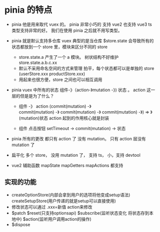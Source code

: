 # pinia 的特点

- pinia 他是用来取代 vuex 的。 pinia 非常小巧的 支持 vue2 也支持 vue3 ts 类型支持非常的好。 我们在使用 pinia 之后就不用写类型。
- pinia 就是默认支持多仓库 vuex 典型的是当仓库 $store.state 会导致所有的状态都放到一个 store 里，模块来区分不同的 store
  - store.state.a 产生了一个 a 模块。 树状结构不好维护 store.state.a.b.c.xx
  - 默认不采用命名空间的方式来管理 拍平，每个状态都可以是单独的 store (userStore.xxx productStore.xxx)
  - 用起来也很方便，store 之间也可以相互调用
- pinia vuex 中所有的状态 组件-》（action-》mutation -》) 状态 。 action 这一层的但是是为了什么？

  - 组件 -》 action (commit(mutation) -》  
     commit(mutation) -》
    commit(mutation) -》
    commit(mutation) -》) => 》(mutation)状态 action 起到的作用核心就是封装

  - 组件 点击按钮 setTimeout -> commit(mutation) -> 状态

- pinia 所有的更改 都只有 action 了 没有 mutation。 只有 action 层没有 mutation 了

- 扁平化 多个 store， 没用 mutation 了， 支持 ts， 小，支持 devtool
- vue2 辅助函数 mapState mapGetters mapActions 都支持

## 实现的功能

- createOptionStore(内部会拿到用户的选项将他变成setup语法) createSetupStore(用户传递的就是setup可以直接使用)
- 修改状态可以通过 .xxx=新值   action来修改
- $patch $reset(只支持optionsapi) $subscribe(监听状态变化 将状态存到本地中) $action(监听用户调用action的操作)
- $dispose